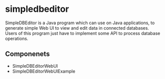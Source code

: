 simpledbeditor
==============

SimpleDBEditor is a Java program which can use on Java applications, to generate simple Web UI to view and edit data in connected databases. Users of this program just have to implement some API to process database operations.

## Componenets

+ SimpleDBEditorWebUI 
+ SimpleDBEditorWebUIExample


